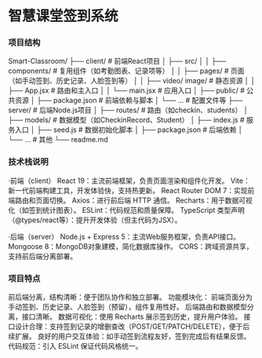 # 智慧课堂签到系统

### 项目结构
Smart-Classroom/
├── client/   # 前端React项目
│   ├── src/
│   │   ├── components/   # 复用组件（如考勤图表、记录项等）
│   │   ├── pages/        # 页面（如手动签到、历史记录、人脸签到等）
│   │   ├── video/ image/ # 静态资源
│   │   ├── App.jsx       # 路由和主入口
│   │   └── main.jsx      # 应用入口
│   ├── public/           # 公共资源
│   ├── package.json      # 前端依赖与脚本
│   └── ...               # 配置文件等
├── server/   # 后端Node.js项目
│   ├── routes/           # 路由（如checkin、students）
│   ├── models/           # 数据模型（如CheckinRecord、Student）
│   ├── index.js          # 服务入口
│   ├── seed.js           # 数据初始化脚本
│   ├── package.json      # 后端依赖
│   └── ...               # 其他
└── readme.md

### 技术栈说明

·前端（client）
React 19：主流前端框架，负责页面渲染和组件化开发。
Vite：新一代前端构建工具，开发体验快，支持热更新。
React Router DOM 7：实现前端路由和页面切换。
Axios：进行前后端 HTTP 通信。
Recharts：用于数据可视化（如签到统计图表）。
ESLint：代码规范和质量保障。
TypeScript 类型声明（@types/react等）：提升开发体验（但主代码为JSX）。

·后端（server）
Node.js + Express 5：主流Web服务框架，负责API接口。
Mongoose 8：MongoDB对象建模，简化数据库操作。
CORS：跨域资源共享，支持前后端分离部署。

### 项目特点
  前后端分离，结构清晰：便于团队协作和独立部署。
功能模块化：
  前端页面分为手动签到、历史记录、人脸签到（预留），组件复用性好。
  后端路由和数据模型分离，接口清晰。
  数据可视化：使用 Recharts 展示签到历史，提升用户体验。
  接口设计合理：支持签到记录的增删查改（POST/GET/PATCH/DELETE），便于后续扩展。
  良好的用户交互体验：如手动签到流程友好，签到完成后有结果反馈。
  代码规范：引入 ESLint 保证代码风格统一。
